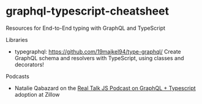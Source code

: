 # graphql-typescript-cheatsheet
Resources for End-to-End typing with GraphQL and TypeScript

Libraries

- typegraphql: https://github.com/19majkel94/type-graphql/ Create GraphQL schema and resolvers with TypeScript, using classes and decorators!


Podcasts

- Natalie Qabazard on the [Real Talk JS Podcast on GraphQL + Typescript](https://realtalkjavascript.simplecast.fm/42ba5d10) adoption at Zillow

